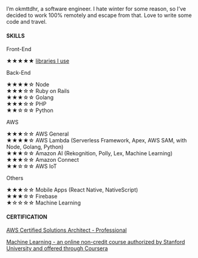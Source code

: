 I’m okmttdhr, a software engineer. I hate winter for some reason, so I’ve decided to work 100% remotely and escape from that. Love to write some code and travel.


#### SKILLS

Front-End

★★★★★ <a href="https://github.com/okmttdhr/frontend-libraries" target="\_blank">libraries I use</a>


Back-End

★★★★☆ Node
<br>
★★★☆☆ Ruby on Rails
<br>
★★★☆☆ Golang
<br>
★★★☆☆ PHP
<br>
★★☆☆☆ Python


AWS

★★★☆☆ AWS General
<br>
★★★★☆ AWS Lambda (Serverless Framework, Apex, AWS SAM, with Node, Golang, Python)
<br>
★★★☆☆ Amazon AI (Rekognition, Polly, Lex, Machine Learning)
<br>
★★★☆☆ Amazon Connect
<br>
★★☆☆☆ AWS IoT


Others

★★★☆☆ Mobile Apps (React Native, NativeScript)
<br>
★★★☆☆ Firebase
<br>
★☆☆☆☆ Machine Learning


#### CERTIFICATION

<a href="https://bit.ly/2xHecoD" target="\_blank">AWS Certified Solutions Architect - Professional</a>

<a href="https://www.coursera.org/account/accomplishments/certificate/ZPU9E9KA9BBV" target="\_blank">Machine Learning - an online non-credit course authorized by Stanford University and offered through Coursera</a>
